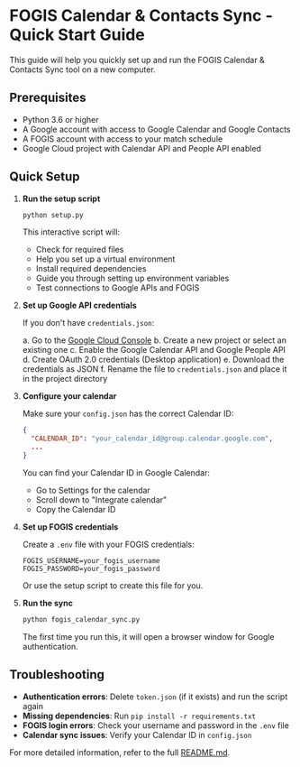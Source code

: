 # FOGIS Calendar & Contacts Sync - Quick Start Guide

This guide will help you quickly set up and run the FOGIS Calendar & Contacts Sync tool on a new computer.

## Prerequisites

- Python 3.6 or higher
- A Google account with access to Google Calendar and Google Contacts
- A FOGIS account with access to your match schedule
- Google Cloud project with Calendar API and People API enabled

## Quick Setup

1. **Run the setup script**

   ```bash
   python setup.py
   ```

   This interactive script will:
   - Check for required files
   - Help you set up a virtual environment
   - Install required dependencies
   - Guide you through setting up environment variables
   - Test connections to Google APIs and FOGIS

2. **Set up Google API credentials**

   If you don't have `credentials.json`:
   
   a. Go to the [Google Cloud Console](https://console.cloud.google.com/)
   b. Create a new project or select an existing one
   c. Enable the Google Calendar API and Google People API
   d. Create OAuth 2.0 credentials (Desktop application)
   e. Download the credentials as JSON
   f. Rename the file to `credentials.json` and place it in the project directory

3. **Configure your calendar**

   Make sure your `config.json` has the correct Calendar ID:
   
   ```json
   {
     "CALENDAR_ID": "your_calendar_id@group.calendar.google.com",
     ...
   }
   ```
   
   You can find your Calendar ID in Google Calendar:
   - Go to Settings for the calendar
   - Scroll down to "Integrate calendar"
   - Copy the Calendar ID

4. **Set up FOGIS credentials**

   Create a `.env` file with your FOGIS credentials:
   
   ```
   FOGIS_USERNAME=your_fogis_username
   FOGIS_PASSWORD=your_fogis_password
   ```

   Or use the setup script to create this file for you.

5. **Run the sync**

   ```bash
   python fogis_calendar_sync.py
   ```

   The first time you run this, it will open a browser window for Google authentication.

## Troubleshooting

- **Authentication errors**: Delete `token.json` (if it exists) and run the script again
- **Missing dependencies**: Run `pip install -r requirements.txt`
- **FOGIS login errors**: Check your username and password in the `.env` file
- **Calendar sync issues**: Verify your Calendar ID in `config.json`

For more detailed information, refer to the full [README.md](README.md).
